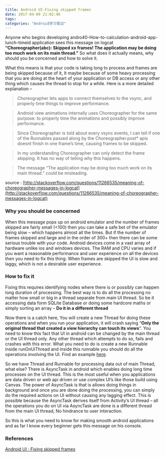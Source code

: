 ```yaml
---
title: Android UI-Fixing skipped frames
date: 2017-04-09 21:02:48
tags:
categories: "Android学习笔记"
---
```


Anyone who begins developing andro40-How-to-calculation-android-app-lunch-timeid application sees this message on logcat **“Choreographer(abc): Skipped xx frames! The application may be doing too much work on its main thread.”** So what does it actually means, why should you be concerned and how to solve it.

What this means is that your code is taking long to process and frames are being skipped because of it, It maybe because of some heavy processing that you are doing at the heart of your application or DB access or any other thing which causes the thread to stop for a while. Here is a more detailed explanation –

>Choreographer lets apps to connect themselves to the vsync, and properly time things to improve performance.

>Android view animations internally uses Choreographer for the same purpose: to properly time the animations and possibly improve performance.

>Since Choreographer is told about every vsync events, I can tell if one of the Runnables passed along by the Choreographer.post* apis doesnt finish in one frame’s time, causing frames to be skipped.

>In my understanding Choreographer can only detect the frame skipping. It has no way of telling why this happens.

>The message “The application may be doing too much work on its main thread.” could be misleading.

<!--more-->

source :  [http://stackoverflow.com/questions/11266535/meaning-of-choreographer-messages-in-logcat](http://stackoverflow.com/questions/11266535/meaning-of-choreographer-messages-in-logcat)

### Why you should be concerned

When this message pops up on android emulator and the number of frames skipped are fairly small (<100) then you can take a safe bet of the emulator being slow – which happens almost all the times. But if the number of frames skipped and large and in the order of 300+ then there can be some serious trouble with your code. Android devices come in a vast array of hardware unlike ios and windows devices. The RAM and CPU varies and if you want a reasonable performance and user experience on all the devices then you need to fix this thing. When frames are skipped the UI is slow and laggy, which is not a desirable user experience.

### How to fix it

Fixing this requires identifying nodes where there is or possibly can happen long duration of processing. The best way is to do all the processing no matter how small or big in a thread separate from main UI thread. So be it accessing data form SQLite Database or doing some hardcore maths or simply sorting an array – **Do it in a different thread**

Now there is a catch here, You will create a new Thread for doing these operations and when you run your application, it will crash saying “**Only the original thread that created a view hierarchy can touch its views**“. You need to know this fact that UI in android can be changed by the main thread or the UI thread only. Any other thread which attempts to do so, fails and crashes with this error. What you need to do is create a new Runnable inside runOnUiThread and inside this runnable you should do all the operations involving the UI. Find an example [here](http://stackoverflow.com/questions/11254523/android-runonuithread-explanation).

So we have Thread and Runnable for processing data out of main Thread, what else? There is AsyncTask in android which enables doing long time processes on the UI thread. This is the most useful when you applications are data driven or web api driven or use complex UI’s like those build using Canvas. The power of AsyncTask is that is allows doing things in background and once you are done doing the processing, you can simply do the required actions on UI without causing any lagging effect. This is possible because the AsyncTask derives itself from Activity’s UI thread – all the operations you do on UI via AsyncTask are done is a different thread from the main UI thread, No hindrance to user interaction.

So this is what you need to know for making smooth android applications and as far I know every beginner gets this message on his console.

### References

[Android UI : Fixing skipped frames](https://vaibhavtolia.wordpress.com/2013/10/03/79/)
